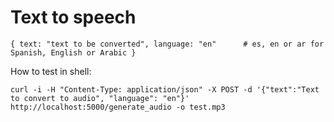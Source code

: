 # Text to speech

`{
text: "text to be converted",
language: "en"      # es, en or ar for Spanish, English or Arabic
}`

How to test in shell:

`curl -i -H "Content-Type: application/json" -X POST -d '{"text":"Text to convert to audio", "language": "en"}' http://localhost:5000/generate_audio -o test.mp3`